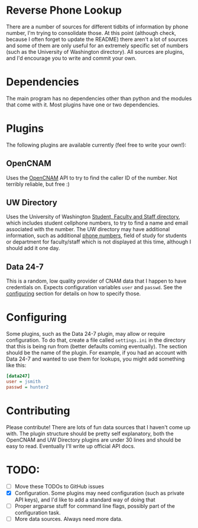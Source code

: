 # Reverse Phone Lookup

There are a number of sources for different tidbits of information by phone number, I'm trying to
consolidate those. At this point (although check, because I often forget to update the README) there
aren't a lot of sources and some of them are only useful for an extremely specific set of numbers
(such as the University of Washington directory). All sources are plugins, and I'd encourage you to
write and commit your own.

# Dependencies
The main program has no dependencies other than python and the modules that come with it. Most
plugins have one or two dependencies.

# Plugins
The following plugins are available currently (feel free to write your own!):

## OpenCNAM
Uses the [OpenCNAM](https://www.opencnam.com/) API to try to find the caller ID of the number. Not
terribly reliable, but free :)

## UW Directory
Uses the University of Washington [Student, Faculty and Staff directory](https://www.washington.edu/home/peopledir/),
which includes student cellphone numbers, to try to find a name and email associated with the
number. The UW directory may have additional information, such as additional [phone numbers](https://phonecalldetect.com), field of
study for students or department for faculty/staff which is not displayed at this time, although I
should add it one day.

## Data 24-7
This is a random, low quality provider of CNAM data that I happen to have credentials on. Expects
configuration variables `user` and `passwd`. See the [configuring](#Configuring) section for details
on how to specify those.

# Configuring
Some plugins, such as the Data 24-7 plugin, may allow or require configuration. To do that, create a
file called `settings.ini` in the directory that this is being run from (better defaults coming
eventually). The section should be the name of the plugin. For example, if you had an account with
Data 24-7 and wanted to use them for lookups, you might add something like this:

```ini
[data247]
user = jsmith
passwd = hunter2
```

# Contributing
Please contribute! There are lots of fun data sources that I haven't come up with. The plugin
structure should be pretty self explanatory, both the OpenCNAM and UW Directory plugins are under
30 lines and should be easy to read. Eventually I'll write up official API docs.

# TODO:
 - [ ] Move these TODOs to GitHub issues
 - [x] Configuration. Some plugins may need configuration (such as private API keys), and I'd like
 to add a standard way of doing that
 - [ ] Proper argparse stuff for command line flags, possibly part of the configuration task.
 - [ ] More data sources. Always need more data.
